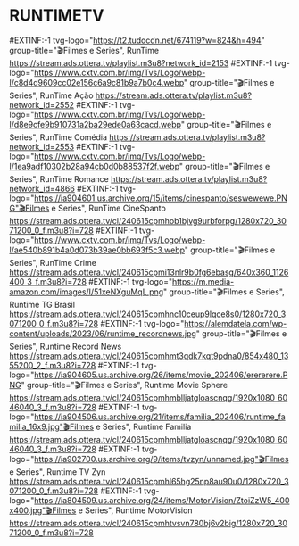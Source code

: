 # RUNTIMETV

#EXTINF:-1 tvg-logo="https://t2.tudocdn.net/674119?w=824&h=494" group-title="🎬Filmes e Series", RunTime
https://stream.ads.ottera.tv/playlist.m3u8?network_id=2153
#EXTINF:-1 tvg-logo="https://www.cxtv.com.br/img/Tvs/Logo/webp-l/c8d4d9609cc02e156c6a9c81b9a7b0c4.webp" group-title="🎬Filmes e Series", RunTime Ação
https://stream.ads.ottera.tv/playlist.m3u8?network_id=2552
#EXTINF:-1 tvg-logo="https://www.cxtv.com.br/img/Tvs/Logo/webp-l/d8e9cfe9b910731a2ba29ede0a63cacd.webp" group-title="🎬Filmes e Series", RunTime Comédia
https://stream.ads.ottera.tv/playlist.m3u8?network_id=2553
#EXTINF:-1 tvg-logo="https://www.cxtv.com.br/img/Tvs/Logo/webp-l/1ea9adf10302b28a94cb0d0b88537f2f.webp" group-title="🎬Filmes e Series", RunTime Romance
https://stream.ads.ottera.tv/playlist.m3u8?network_id=4866
#EXTINF:-1 tvg-logo="https://ia904601.us.archive.org/15/items/cinespanto/seswewewe.PNG"🎬Filmes e Series", RunTime CineSpanto
https://stream.ads.ottera.tv/cl/240615cpmhob1bjvg9urbforpg/1280x720_3071200_0_f.m3u8?i=728
#EXTINF:-1 tvg-logo="https://www.cxtv.com.br/img/Tvs/Logo/webp-l/ae540b891b4a0d073b39ae0bb693f5c3.webp" group-title="🎬Filmes e Series", RunTime Crime
https://stream.ads.ottera.tv/cl/240615cpmi13nlr9b0fg6ebasg/640x360_1126400_3_f.m3u8?i=728
#EXTINF:-1 tvg-logo="https://m.media-amazon.com/images/I/51xeNXguMqL.png" group-title="🎬Filmes e Series", Runtime TG Brasil
https://stream.ads.ottera.tv/cl/240615cpmhnc10ceup9lqce8s0/1280x720_3071200_0_f.m3u8?i=728
#EXTINF:-1 tvg-logo="https://alemdatela.com/wp-content/uploads/2023/06/runtime_recordnews.jpg" group-title="🎬Filmes e Series", Runtime Record News
https://stream.ads.ottera.tv/cl/240615cpmhmt3qdk7kqt9pdna0/854x480_1355200_2_f.m3u8?i=728
#EXTINF:-1 tvg-logo="https://ia904605.us.archive.org/26/items/movie_202406/erererere.PNG" group-title="🎬Filmes e Series", Runtime Movie Sphere
https://stream.ads.ottera.tv/cl/240615cpmhmblljatgloascnqg/1920x1080_6046040_3_f.m3u8?i=728
#EXTINF:-1 tvg-logo="https://ia904506.us.archive.org/21/items/familia_202406/runtime_familia_16x9.jpg"🎬Filmes e Series", Runtime Familia
https://stream.ads.ottera.tv/cl/240615cpmhmblljatgloascnqg/1920x1080_6046040_3_f.m3u8?i=728
#EXTINF:-1 tvg-logo="https://ia902700.us.archive.org/9/items/tvzyn/unnamed.jpg"🎬Filmes e Series", Runtime TV Zyn
https://stream.ads.ottera.tv/cl/240615cpmhl65hg25np8au90u0/1280x720_3071200_0_f.m3u8?i=728
#EXTINF:-1 tvg-logo="https://ia804509.us.archive.org/24/items/MotorVision/ZtoiZzW5_400x400.jpg"🎬Filmes e Series", Runtime MotorVision
https://stream.ads.ottera.tv/cl/240615cpmhtvsvn780bj6v2big/1280x720_3071200_0_f.m3u8?i=728



